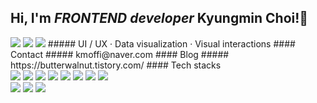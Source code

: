 ## Hi, I'm *FRONTEND developer* Kyungmin Choi!🙌
<img src="https://img.shields.io/badge/2021.02.21 ~ -20232A?style=for-the-badge&logo=" />

<img src="https://img.shields.io/badge/Interests-20232A?style=for-the-badge&logo=" />
<img src="https://img.shields.io/badge/UI / UX-red?style=for-the-badge&logoColor=yellow" />
##### UI / UX · Data visualization · Visual interactions
#### Contact
##### kmoffi@naver.com
#### Blog
##### https://butterwalnut.tistory.com/
#### Tech stacks
<div>
<img src="https://img.shields.io/badge/React-20232A?style=for-the-badge&logo=react&logoColor=61DAFB" />
<img src="http://img.shields.io/badge/-styled components-DB7093?style=for-the-badge&logo=styled-components&logoColor=white" />
<img src="https://img.shields.io/badge/Redux-593D88?style=for-the-badge&logo=redux&logoColor=white" />
<img src="http://img.shields.io/badge/-HTML5-E34F26?style=for-the-badge&logo=HTML5&logoColor=white" />
<img src="http://img.shields.io/badge/-CSS3-1572B6?style=for-the-badge&logo=CSS3&logoColor=white" />
<img src="http://img.shields.io/badge/-JavaScript-F7DF1E?style=for-the-badge&logo=JavaScript&logoColor=white" />
<img src="http://img.shields.io/badge/-Python-3776AB?style=for-the-badge&logo=Python&logoColor=white" />
<img src="https://img.shields.io/badge/next.js-000000?style=for-the-badge&logo=nextdotjs&logoColor=white" />
</div> 
<div>
<img src="http://img.shields.io/badge/-Amazon S3-569A31?style=for-the-badge&logo=Amazon S3&logoColor=white" />
<img src="http://img.shields.io/badge/-Git-F05032?style=for-the-badge&logo=Git&logoColor=white" />
<img src="http://img.shields.io/badge/-GitHub-181717?style=for-the-badge&logo=GitHub&logoColor=white" />
</div>  
